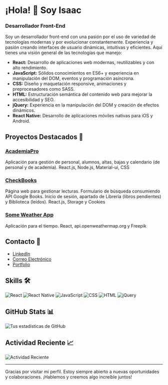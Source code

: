 # ¡Hola! 👋 Soy Isaac

### Desarrollador Front-End

Soy un desarrollador front-end con una pasión por el uso de variedad de tecnologías modernas y por evolucionar constantemente. Experiencia y pasión creando interfaces de usuario dinámicas, intuitivas y eficientes. Aquí tienes una visión general de las tecnologías que manejo:

- **React:** Desarrollo de aplicaciones web modernas, reutilizables y con alto rendimiento.
- **JavaScript:** Sólidos conocimientos en ES6+ y experiencia en manipulación del DOM, eventos y programación asíncrona.
- **CSS:** Diseño y maquetación responsive, animaciones y preprocesadores como SASS.
- **HTML:** Estructuración semántica del contenido web para mejorar la accesibilidad y SEO.
- **jQuery:** Experiencia en la manipulación del DOM y creación de efectos dinámicos.
- **React Native:** Desarrollo de aplicaciones móviles nativas para iOS y Android.

## Proyectos Destacados 🚀

### [AcademiaPro](https://github.com/IsaacOrtga/laIndustria_app)
Aplicación para gestión de personal, alumnos, altas, bajas y calendario (de personal y de academia). React.js, Node.js, Material-ui, CSS

### [CheckBooks](https://github.com/IsaacOrtga/myLibrary)
Página web para gestionar lecturas. Formulario de búsqueda consumiendo API Google Books. Inicio de sesión, apartado de Librería (libros pendientes) y Biblioteca (leídos). React.js, Storage y Cookies

### [Some Weather App](https://github.com/IsaacOrtga/weatherApi)
Aplicación para el tiempo. React, api.openweathermap.org y Freepik

## Contacto 💬

- [LinkedIn]([https://www.linkedin.com/in/isaac-ortega-acosta/)
- [Correo Electrónico](mailto:ortga.isaac@gmail.com)
- [Portfolio](http://isaacortga.github.io/)

## Skills 🛠️

![React](https://img.shields.io/badge/React-20232A?style=for-the-badge&logo=react&logoColor=61DAFB)
![React Native](https://img.shields.io/badge/React_Native-20232A?style=for-the-badge&logo=react&logoColor=61DAFB)
![JavaScript](https://img.shields.io/badge/JavaScript-323330?style=for-the-badge&logo=javascript&logoColor=F7DF1E)
![CSS](https://img.shields.io/badge/CSS-1572B6?style=for-the-badge&logo=css3&logoColor=white)
![HTML](https://img.shields.io/badge/HTML-E34F26?style=for-the-badge&logo=html5&logoColor=white)
![jQuery](https://img.shields.io/badge/jQuery-0769AD?style=for-the-badge&logo=jquery&logoColor=white)

## GitHub Stats 📊

![Tus estadísticas de GitHub](https://github-readme-stats.vercel.app/api?username=IsaacOrtga&show_icons=true&theme=radical)

## Actividad Reciente 📈

![Actividad Reciente](https://github.com/IsaacOrtga/laIndustria_app)

---

Gracias por visitar mi perfil. Estoy siempre abierto a nuevas oportunidades y colaboraciones. ¡Hablemos y creemos algo increíble juntos!

